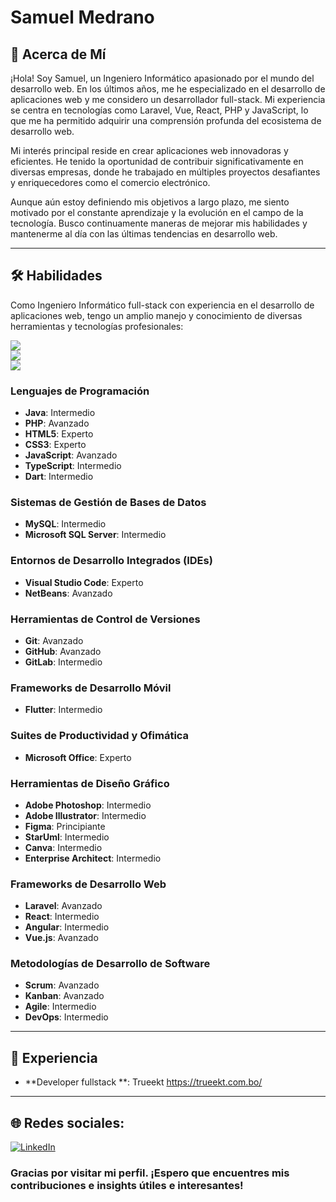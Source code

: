# Samuel Medrano

## 💫 Acerca de Mí
¡Hola! Soy Samuel, un Ingeniero Informático apasionado por el mundo del desarrollo web. En los últimos años, me he especializado en el desarrollo de aplicaciones web y me considero un desarrollador full-stack. Mi experiencia se centra en tecnologías como Laravel, Vue, React, PHP y JavaScript, lo que me ha permitido adquirir una comprensión profunda del ecosistema de desarrollo web.

Mi interés principal reside en crear aplicaciones web innovadoras y eficientes. He tenido la oportunidad de contribuir significativamente en diversas empresas, donde he trabajado en múltiples proyectos desafiantes y enriquecedores como el comercio electrónico.

Aunque aún estoy definiendo mis objetivos a largo plazo, me siento motivado por el constante aprendizaje y la evolución en el campo de la tecnología. Busco continuamente maneras de mejorar mis habilidades y mantenerme al día con las últimas tendencias en desarrollo web.

---

## 🛠 Habilidades

Como Ingeniero Informático full-stack con experiencia en el desarrollo de aplicaciones web, tengo un amplio manejo y conocimiento de diversas herramientas y tecnologías profesionales:

![](https://github-readme-stats.vercel.app/api?username=samuelmh96&theme=dark&hide_border=false&include_all_commits=false&count_private=false)<br/>
![](https://github-readme-streak-stats.herokuapp.com/?user=samuelmh96&theme=dark&hide_border=false)<br/>
![](https://github-readme-stats.vercel.app/api/top-langs/?username=samuelmh96&theme=dark&hide_border=false&include_all_commits=false&count_private=false&layout=compact)

### Lenguajes de Programación
- **Java**: Intermedio
- **PHP**: Avanzado
- **HTML5**: Experto
- **CSS3**: Experto
- **JavaScript**: Avanzado
- **TypeScript**: Intermedio
- **Dart**: Intermedio

### Sistemas de Gestión de Bases de Datos
- **MySQL**: Intermedio
- **Microsoft SQL Server**: Intermedio

### Entornos de Desarrollo Integrados (IDEs)
- **Visual Studio Code**: Experto
- **NetBeans**: Avanzado

### Herramientas de Control de Versiones
- **Git**: Avanzado
- **GitHub**: Avanzado
- **GitLab**: Intermedio

### Frameworks de Desarrollo Móvil
- **Flutter**: Intermedio

### Suites de Productividad y Ofimática
- **Microsoft Office**: Experto

### Herramientas de Diseño Gráfico
- **Adobe Photoshop**: Intermedio
- **Adobe Illustrator**: Intermedio
- **Figma**: Principiante
- **StarUml**: Intermedio
- **Canva**: Intermedio
- **Enterprise Architect**: Intermedio

### Frameworks de Desarrollo Web
- **Laravel**: Avanzado
- **React**: Intermedio
- **Angular**: Intermedio
- **Vue.js**: Avanzado

### Metodologías de Desarrollo de Software
- **Scrum**: Avanzado
- **Kanban**: Avanzado
- **Agile**: Intermedio
- **DevOps**: Intermedio

---

## 💼 Experiencia
- **Developer fullstack **: Trueekt https://trueekt.com.bo/

---


## 🌐 Redes sociales:
[![LinkedIn](https://img.shields.io/badge/LinkedIn-%230077B5.svg?logo=linkedin&logoColor=white)](https://linkedin.com/in/samuel-medrano-47359111a) 

### Gracias por visitar mi perfil. ¡Espero que encuentres mis contribuciones e insights útiles e interesantes!


